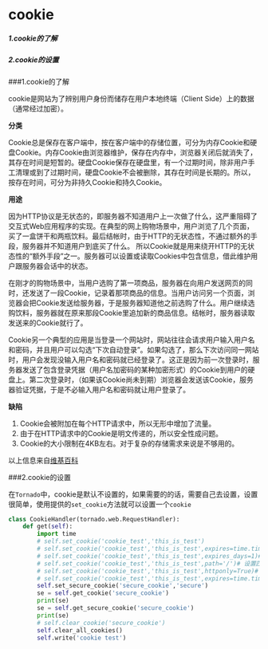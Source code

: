 # cookie

##### 1.cookie的了解

##### 2.cookie的设置



###1.cookie的了解

cookie是网站为了辨别用户身份而储存在用户本地终端（Client Side）上的数据（通常经过加密）。

**分类**

Cookie总是保存在客户端中，按在客户端中的存储位置，可分为内存Cookie和硬盘Cookie。内存Cookie由浏览器维护，保存在内存中，浏览器关闭后就消失了，其存在时间是短暂的。硬盘Cookie保存在硬盘里，有一个过期时间，除非用户手工清理或到了过期时间，硬盘Cookie不会被删除，其存在时间是长期的。所以，按存在时间，可分为非持久Cookie和持久Cookie。

**用途**

因为HTTP协议是无状态的，即服务器不知道用户上一次做了什么，这严重阻碍了交互式Web应用程序的实现。在典型的网上购物场景中，用户浏览了几个页面，买了一盒饼干和两瓶饮料。最后结帐时，由于HTTP的无状态性，不通过额外的手段，服务器并不知道用户到底买了什么。 所以Cookie就是用来绕开HTTP的无状态性的“额外手段”之一。服务器可以设置或读取Cookies中包含信息，借此维护用户跟服务器会话中的状态。

在刚才的购物场景中，当用户选购了第一项商品，服务器在向用户发送网页的同时，还发送了一段Cookie，记录着那项商品的信息。当用户访问另一个页面，浏览器会把Cookie发送给服务器，于是服务器知道他之前选购了什么。用户继续选购饮料，服务器就在原来那段Cookie里追加新的商品信息。结帐时，服务器读取发送来的Cookie就行了。

Cookie另一个典型的应用是当登录一个网站时，网站往往会请求用户输入用户名和密码，并且用户可以勾选“下次自动登录”。如果勾选了，那么下次访问同一网站时，用户会发现没输入用户名和密码就已经登录了。这正是因为前一次登录时，服务器发送了包含登录凭据（用户名加密码的某种加密形式）的Cookie到用户的硬盘上。第二次登录时，（如果该Cookie尚未到期）浏览器会发送该Cookie，服务器验证凭据，于是不必输入用户名和密码就让用户登录了。

**缺陷**

1. Cookie会被附加在每个HTTP请求中，所以无形中增加了流量。
2. 由于在HTTP请求中的Cookie是明文传递的，所以安全性成问题。
3. Cookie的大小限制在4KB左右。对于复杂的存储需求来说是不够用的。

以上信息来自[维基百科](https://zh.wikipedia.org/wiki/Cookie)



###2.cookie的设置

在`Tornado`中，cookie是默认不设置的，如果需要的的话，需要自己去设置，设置很简单，使用提供的`set_cookie`方法就可以设置一个`cookie`

```python
class CookieHandler(tornado.web.RequestHandler):
    def get(self):
        import time
        # self.set_cookie('cookie_test','this_is_test')
        # self.set_cookie('cookie_test','this_is_test',expires=time.time()+60) #如果没有则是默认浏览器结束时过期 过期时间是60秒
        # self.set_cookie('cookie_test','this_is_test',expires_days=1)# 过期时间一天
        # self.set_cookie('cookie_test','this_is_test',path='/')# 设置匹配路径  这是所有的路由都可以获取
        # self.set_cookie('cookie_test','this_is_test',httponly=True)# 设置True js不可获取cookie
        # self.set_cookie('cookie_test','this_is_test',expires=time.time()+60 ,max_age=120)# max_agede 优先级要高
        self.set_secure_cookie('secure_cookie','secure')
        se = self.get_cookie('secure_cookie')
        print(se)
        se = self.get_secure_cookie('secure_cookie')
        print(se)
        # self.clear_cookie('secure_cookie')
        self.clear_all_cookies()
        self.write('cookie test')
```







